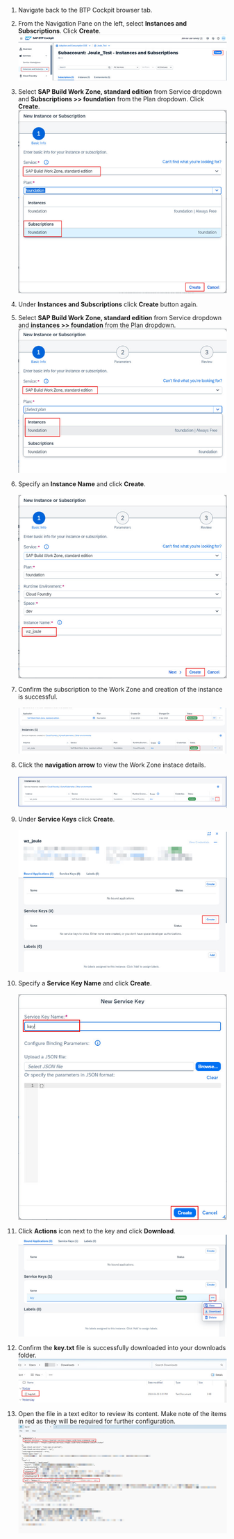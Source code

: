1. Navigate back to the BTP Cockpit browser tab.
2. From the Navigation Pane on the left, select **Instances and Subscriptions**.  Click **Create**. </br>
![create_wz](1.jpg)

3. Select **SAP Build Work Zone, standard edition** from Service dropdown and **Subscriptions >> foundation** from the Plan dropdown. Click **Create**.</br> 
![create_wzr](2.jpg)   

4. Under **Instances and Subscriptions** click **Create** button again. 
5. Select **SAP Build Work Zone, standard edition** from Service dropdown and **instances >> foundation** from the Plan dropdown.</br>
![create_wz](3.jpg)  

6. Specify an **Instance Name** and click **Create**.</br>         
![run_booster](4.jpg)

7. Confirm the subscription to the Work Zone and creation of the instance is successful.</br>                                                        
![create_wz](5.jpg)

8. Click the **navigation arrow** to view the Work Zone instace details.</br>                                     
![create_wzr](6-1.jpg)

9. Under **Service Keys** click **Create**.</br>                                                       
![create_wz](7.jpg)

10. Specify a **Service Key Name** and click **Create**.</br>                  
![create_wz](8.jpg)

11. Click **Actions** icon next to the key and click **Download**.</br>
![create_wz](9.jpg)

12. Confirm the **key.txt** file is successfully downloaded into your downloads folder.</br>
![create_wz](10.jpg)

13. Open the file in a text editor to review its content.  Make note of the items in red as they will be required for further configuration.</br>
![create_wz](11.jpg)
